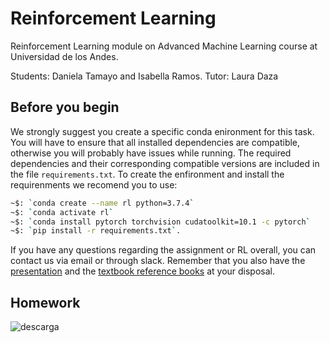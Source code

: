 # Reinforcement Learning
Reinforcement Learning module on Advanced Machine Learning course at Universidad de los Andes.

Students: Daniela Tamayo and Isabella Ramos.
Tutor: Laura Daza 


## Before you begin
We strongly suggest you create a specific conda enironment for this task. 
You will have to ensure that all installed dependencies are compatible, otherwise you will probably have issues while running.
The required dependencies and their corresponding compatible versions are included in the file `requirements.txt`. To create the enfironment and install the requirenments we recomend you to use:

```bash
~$: `conda create --name rl python=3.7.4`
~$: `conda activate rl`
~$: `conda install pytorch torchvision cudatoolkit=10.1 -c pytorch`
~$: `pip install -r requirements.txt`.
```

If you have any questions regarding the assignment or RL overall, you can contact us via email or through slack. Remember that you also have the [presentation](RL.pdf) and the [textbook reference books](https://drive.google.com/drive/folders/1bDjUuXlv1xeuA2hJ1TjyjH6WJmZOPTR9?usp=sharing) at your disposal.

## Homework

![descarga](https://user-images.githubusercontent.com/66916962/91675175-06cfd580-eb01-11ea-99ea-c318809edb04.png)
